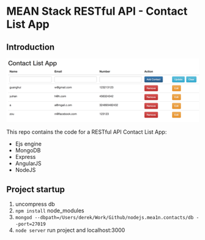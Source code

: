 # MEAN Stack RESTful API - Contact List App

## Introduction

![mean stack tutorial app](/screenshot/meanContact.png)

This repo contains the code for a RESTful API Contact List App:

- Ejs engine
- MongoDB
- Express
- AngularJS
- NodeJS

## Project startup
1. uncompress db
1. `npm install` node_modules
1. `mongod --dbpath=/Users/derek/Work/Github/nodejs.mea1n.contacts/db --port=27019`
1. `node server` run project and localhost:3000


